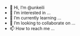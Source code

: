 - 👋 Hi, I’m @unkeili
- 👀 I’m interested in ...
- 🌱 I’m currently learning ...
- 💞️ I’m looking to collaborate on ...
- 📫 How to reach me ...

<!---
unkeili/unkeili is a ✨ special ✨ repository because its `README.md` (this file) appears on your GitHub profile.
You can click the Preview link to take a look at your changes.
--->
